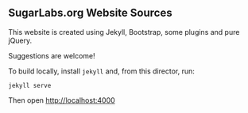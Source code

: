 ## SugarLabs.org Website Sources

This website is created using Jekyll, Bootstrap, some plugins and pure jQuery.

Suggestions are welcome!

To build locally, install `jekyll` and, from this director, run: 

    jekyll serve

Then open [http://localhost:4000](http://localhost:4000)
